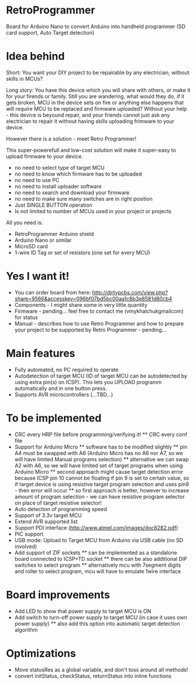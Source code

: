 # RetroProgrammer
Board for Arduino Nano to convert Arduino into handheld programmer (SD card support, Auto Target detection)

# Idea behind
Short: You want your DIY project to be repairable by any electrician, without skills in MCUs?

Long story:
You have this device which you will share with others, or make it for your firends or family.
Still you are wandering, what would they do, if it gets broken, MCU in the device sets on fire or anything else happens that will require MCU to be replaced and firmware uploaded?
Without your help - this device is beyound repair, and your friends cannot just ask any electrician to repair it without having skills uploading frimware to your device.

However there is a solution - meet Retro Programmer!

This super-powerefull and low-cost solution will make it super-easy to upload firmware to your device.
* no need to select type of target MCU
* no need to know which firmware has to be uploaded
* no need to use PC
* no need to install uploader software
* no need to search and download your firmware
* no need to make sure many switches are in right position
* Just SINGLE BUTTON operation
* Is not limited to number of MCUs used in your project or projects

All you need is:
* RetroProgrammer Arduino shield
* Arduino Nano or similar
* MicroSD card
* 1-wire ID Tag or set of resistors (one set for every MCU)

# Yes I want it!
* You can order board from here: http://dirtypcbs.com/view.php?share=9566&accesskey=096bf07bd5bc00aa1c8b3e8581d80cb4
* Components - I might share some in very little quantity
* Firmware - pending... feel free to contact me (vmykhalchuk<at>gmail<d>com) for status
* Manual - describes how to use Retro Programmer and how to prepare your project to be supported by Retro Programmer - pending...

# Main features
* Fully automated, no PC required to operate
* Autodetection of target MCU (ID of target MCU can be autodetected by using extra pin(s) on ICSP). This lets you UPLOAD programm automatically and in one button press.
* Supports AVR microcontrollers (...TBD...)

# To be implemented
* CRC every HRP file before programming/verifying it!
** CRC every conf file
* Support for Arduino Micro
** software has to be modified slightly
** pin A4 must be swapped with A6 (Arduino Micro has no A6 nor A7, so we will have limited Manual programs selection)
** alternative we can swap A2 with A6, so we will have limited set of target programs when using Arduino Micro
** second approach might cause target detection error because ICSP pin 10 cannot be floating if pin 9 is set to certain value, so if target device is using resistive target program selection and uses pin9 - then error will occur
** so first approach is better, however to increase amount of program selection - we can have resistive program selector on place of target resistive selector!
* Auto detection of programming speed
* Support of 3.3v target MCU
* Extend AVR supported list
* Support PDI interface (http://www.atmel.com/images/doc8282.pdf)
* PIC support
* USB mode: Upload to Target MCU from Arduino via USB cable (no SD involved)
* Add support of ZIF sockets
** can be implemented as a standalone board connected to ICSP+TD socket
** there can be also additional DIP switches to select program
** alternatively mcu with 7segment digits and roller to select program, mcu will have to emulate 1wire interface

# Board improvements
* Add LED to show that power supply to target MCU is ON
* Add switch to turn-off power supply to target MCU (in case it uses own power supply)
** also add this option into automatic target detection algorithm

# Optimizations
* Move statusRes as a global variable, and don't toss around all methods!
* convert initStatus, checkStatus, returnStatus into inline functions
